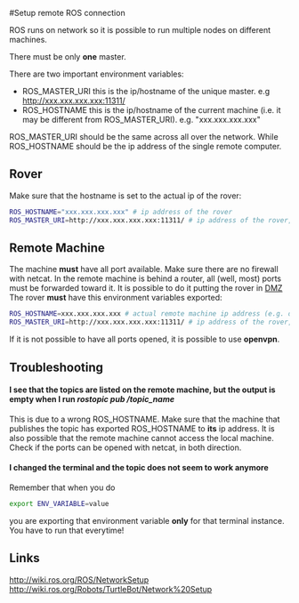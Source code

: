 #Setup remote ROS connection

ROS runs on network so it is possible to run multiple nodes on different machines. 

There must be only **one** master.

There are two important environment variables:
  * ROS_MASTER_URI
    this is the ip/hostname of the unique master. e.g http://xxx.xxx.xxx.xxx:11311/
  * ROS_HOSTNAME
    this is the ip/hostname of the current machine (i.e. it may be different from ROS_MASTER_URI). e.g. "xxx.xxx.xxx.xxx"

ROS_MASTER_URI should be the same across all over the network. While ROS_HOSTNAME should be the ip address of the single remote computer.

## Rover
Make sure that the hostname is set to the actual ip of the rover:
```bash
ROS_HOSTNAME="xxx.xxx.xxx.xxx" # ip address of the rover
ROS_MASTER_URI=http://xxx.xxx.xxx.xxx:11311/ # ip address of the rover, where the master is located.
```

## Remote Machine
The machine **must** have all port available. Make sure there are no firewall with netcat.
In the remote machine is behind a router, all (well, most) ports must be forwarded toward it. It is possible to do it putting the rover in [DMZ](http://en.wikipedia.org/wiki/DMZ|DMZ)
The rover **must** have this environment variables exported:

```bash
ROS_HOSTNAME=xxx.xxx.xxx.xxx # actual remote machine ip address (e.g. different computer than the rover)
ROS_MASTER_URI=http://xxx.xxx.xxx.xxx:11311/ # ip address of the rover, where the master is located.
```

If it is not possible to have all ports opened, it is possible to use **openvpn**.

## Troubleshooting

#### I see that the topics are listed on the remote machine, but the output is empty when I run *rostopic pub /topic_name*

This is due to a wrong ROS_HOSTNAME. Make sure that the machine that publishes the topic has exported ROS_HOSTNAME to **its** ip address.
It is also possible that the remote machine cannot access the local machine. Check if the ports can be opened with netcat, in both direction.

#### I changed the terminal and the topic does not seem to work anymore

Remember that when you do

```bash
export ENV_VARIABLE=value
```

you are exporting that environment variable **only** for that terminal instance. You have to run that everytime!

## Links
http://wiki.ros.org/ROS/NetworkSetup
http://wiki.ros.org/Robots/TurtleBot/Network%20Setup
